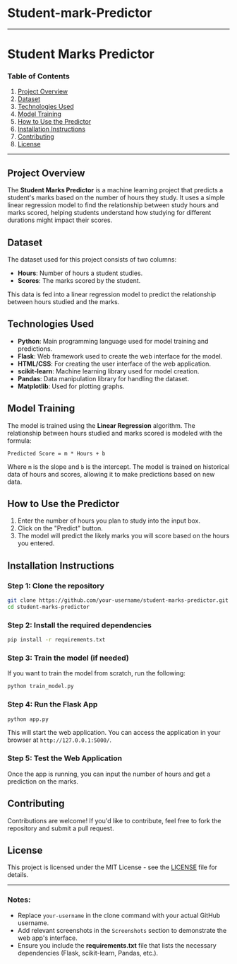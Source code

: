 # Student-mark-Predictor


---

# Student Marks Predictor

### Table of Contents
1. [Project Overview](#project-overview)
2. [Dataset](#dataset)
3. [Technologies Used](#technologies-used)
4. [Model Training](#model-training)
5. [How to Use the Predictor](#how-to-use-the-predictor)
6. [Installation Instructions](#installation-instructions)
7. [Contributing](#contributing)
8. [License](#license)

---

## Project Overview

The **Student Marks Predictor** is a machine learning project that predicts a student's marks based on the number of hours they study. It uses a simple linear regression model to find the relationship between study hours and marks scored, helping students understand how studying for different durations might impact their scores.

## Dataset

The dataset used for this project consists of two columns:
- **Hours**: Number of hours a student studies.
- **Scores**: The marks scored by the student.

This data is fed into a linear regression model to predict the relationship between hours studied and the marks.

## Technologies Used

- **Python**: Main programming language used for model training and predictions.
- **Flask**: Web framework used to create the web interface for the model.
- **HTML/CSS**: For creating the user interface of the web application.
- **scikit-learn**: Machine learning library used for model creation.
- **Pandas**: Data manipulation library for handling the dataset.
- **Matplotlib**: Used for plotting graphs.

## Model Training

The model is trained using the **Linear Regression** algorithm. The relationship between hours studied and marks scored is modeled with the formula:

```
Predicted Score = m * Hours + b
```

Where `m` is the slope and `b` is the intercept. The model is trained on historical data of hours and scores, allowing it to make predictions based on new data.

## How to Use the Predictor

1. Enter the number of hours you plan to study into the input box.
2. Click on the "Predict" button.
3. The model will predict the likely marks you will score based on the hours you entered.

## Installation Instructions

### Step 1: Clone the repository

```bash
git clone https://github.com/your-username/student-marks-predictor.git
cd student-marks-predictor
```

### Step 2: Install the required dependencies

```bash
pip install -r requirements.txt
```

### Step 3: Train the model (if needed)

If you want to train the model from scratch, run the following:

```bash
python train_model.py
```

### Step 4: Run the Flask App

```bash
python app.py
```

This will start the web application. You can access the application in your browser at `http://127.0.0.1:5000/`.

### Step 5: Test the Web Application

Once the app is running, you can input the number of hours and get a prediction on the marks.


## Contributing

Contributions are welcome! If you'd like to contribute, feel free to fork the repository and submit a pull request.

## License

This project is licensed under the MIT License - see the [LICENSE](LICENSE) file for details.

---

### Notes:
- Replace `your-username` in the clone command with your actual GitHub username.
- Add relevant screenshots in the `Screenshots` section to demonstrate the web app's interface.
- Ensure you include the **requirements.txt** file that lists the necessary dependencies (Flask, scikit-learn, Pandas, etc.).

